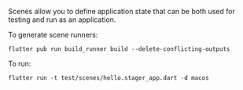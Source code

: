 Scenes allow you to define application state that can be both used for testing and
run as an application.

To generate scene runners:
```
flutter pub run build_runner build --delete-conflicting-outputs
```

To run:
```
flutter run -t test/scenes/hello.stager_app.dart -d macos
```
